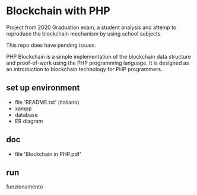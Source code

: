 # Blockchain with PHP

Project from 2020 Graduation exam, a student analysis and attemp to reproduce the blockchain mechanism by using school subjects.

This repo does have pending issues. 

PHP Blockchain is a simple implementation of the blockchain data structure and proof-of-work using the PHP programming language. 
It is designed as an introduction to blockchain technology for PHP programmers.

## set up environment

- file 'README.txt' (italiano)
- xampp
- database
- ER diagram

## doc
- file 'Blockchain in PHP.pdf'

## run
funzionamento